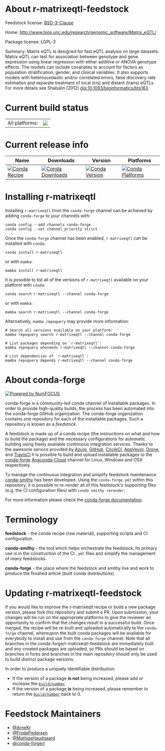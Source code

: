 About r-matrixeqtl-feedstock
============================

Feedstock license: [BSD-3-Clause](https://github.com/conda-forge/r-matrixeqtl-feedstock/blob/main/LICENSE.txt)

Home: http://www.bios.unc.edu/research/genomic_software/Matrix_eQTL/

Package license: LGPL-3

Summary: Matrix eQTL is designed for fast eQTL analysis on large datasets. Matrix eQTL can test for association between genotype and gene expression using linear regression with either additive or ANOVA genotype effects. The models can include covariates to account for factors as population stratification, gender, and clinical variables. It also supports models with heteroscedastic and/or correlated errors, false discovery rate estimation and separate treatment of local (cis) and distant (trans) eQTLs. For more details see Shabalin (2012) <doi:10.1093/bioinformatics/bts163>.

Current build status
====================


<table><tr><td>All platforms:</td>
    <td>
      <a href="https://dev.azure.com/conda-forge/feedstock-builds/_build/latest?definitionId=4227&branchName=main">
        <img src="https://dev.azure.com/conda-forge/feedstock-builds/_apis/build/status/r-matrixeqtl-feedstock?branchName=main">
      </a>
    </td>
  </tr>
</table>

Current release info
====================

| Name | Downloads | Version | Platforms |
| --- | --- | --- | --- |
| [![Conda Recipe](https://img.shields.io/badge/recipe-r--matrixeqtl-green.svg)](https://anaconda.org/conda-forge/r-matrixeqtl) | [![Conda Downloads](https://img.shields.io/conda/dn/conda-forge/r-matrixeqtl.svg)](https://anaconda.org/conda-forge/r-matrixeqtl) | [![Conda Version](https://img.shields.io/conda/vn/conda-forge/r-matrixeqtl.svg)](https://anaconda.org/conda-forge/r-matrixeqtl) | [![Conda Platforms](https://img.shields.io/conda/pn/conda-forge/r-matrixeqtl.svg)](https://anaconda.org/conda-forge/r-matrixeqtl) |

Installing r-matrixeqtl
=======================

Installing `r-matrixeqtl` from the `conda-forge` channel can be achieved by adding `conda-forge` to your channels with:

```
conda config --add channels conda-forge
conda config --set channel_priority strict
```

Once the `conda-forge` channel has been enabled, `r-matrixeqtl` can be installed with `conda`:

```
conda install r-matrixeqtl
```

or with `mamba`:

```
mamba install r-matrixeqtl
```

It is possible to list all of the versions of `r-matrixeqtl` available on your platform with `conda`:

```
conda search r-matrixeqtl --channel conda-forge
```

or with `mamba`:

```
mamba search r-matrixeqtl --channel conda-forge
```

Alternatively, `mamba repoquery` may provide more information:

```
# Search all versions available on your platform:
mamba repoquery search r-matrixeqtl --channel conda-forge

# List packages depending on `r-matrixeqtl`:
mamba repoquery whoneeds r-matrixeqtl --channel conda-forge

# List dependencies of `r-matrixeqtl`:
mamba repoquery depends r-matrixeqtl --channel conda-forge
```


About conda-forge
=================

[![Powered by
NumFOCUS](https://img.shields.io/badge/powered%20by-NumFOCUS-orange.svg?style=flat&colorA=E1523D&colorB=007D8A)](https://numfocus.org)

conda-forge is a community-led conda channel of installable packages.
In order to provide high-quality builds, the process has been automated into the
conda-forge GitHub organization. The conda-forge organization contains one repository
for each of the installable packages. Such a repository is known as a *feedstock*.

A feedstock is made up of a conda recipe (the instructions on what and how to build
the package) and the necessary configurations for automatic building using freely
available continuous integration services. Thanks to the awesome service provided by
[Azure](https://azure.microsoft.com/en-us/services/devops/), [GitHub](https://github.com/),
[CircleCI](https://circleci.com/), [AppVeyor](https://www.appveyor.com/),
[Drone](https://cloud.drone.io/welcome), and [TravisCI](https://travis-ci.com/)
it is possible to build and upload installable packages to the
[conda-forge](https://anaconda.org/conda-forge) [Anaconda-Cloud](https://anaconda.org/)
channel for Linux, Windows and OSX respectively.

To manage the continuous integration and simplify feedstock maintenance
[conda-smithy](https://github.com/conda-forge/conda-smithy) has been developed.
Using the ``conda-forge.yml`` within this repository, it is possible to re-render all of
this feedstock's supporting files (e.g. the CI configuration files) with ``conda smithy rerender``.

For more information please check the [conda-forge documentation](https://conda-forge.org/docs/).

Terminology
===========

**feedstock** - the conda recipe (raw material), supporting scripts and CI configuration.

**conda-smithy** - the tool which helps orchestrate the feedstock.
                   Its primary use is in the construction of the CI ``.yml`` files
                   and simplify the management of *many* feedstocks.

**conda-forge** - the place where the feedstock and smithy live and work to
                  produce the finished article (built conda distributions)


Updating r-matrixeqtl-feedstock
===============================

If you would like to improve the r-matrixeqtl recipe or build a new
package version, please fork this repository and submit a PR. Upon submission,
your changes will be run on the appropriate platforms to give the reviewer an
opportunity to confirm that the changes result in a successful build. Once
merged, the recipe will be re-built and uploaded automatically to the
`conda-forge` channel, whereupon the built conda packages will be available for
everybody to install and use from the `conda-forge` channel.
Note that all branches in the conda-forge/r-matrixeqtl-feedstock are
immediately built and any created packages are uploaded, so PRs should be based
on branches in forks and branches in the main repository should only be used to
build distinct package versions.

In order to produce a uniquely identifiable distribution:
 * If the version of a package **is not** being increased, please add or increase
   the [``build/number``](https://docs.conda.io/projects/conda-build/en/latest/resources/define-metadata.html#build-number-and-string).
 * If the version of a package **is** being increased, please remember to return
   the [``build/number``](https://docs.conda.io/projects/conda-build/en/latest/resources/define-metadata.html#build-number-and-string)
   back to 0.

Feedstock Maintainers
=====================

* [@ArneKr](https://github.com/ArneKr/)
* [@FrodePedersen](https://github.com/FrodePedersen/)
* [@MathiasHaudgaard](https://github.com/MathiasHaudgaard/)
* [@conda-forge/r](https://github.com/conda-forge/r/)

